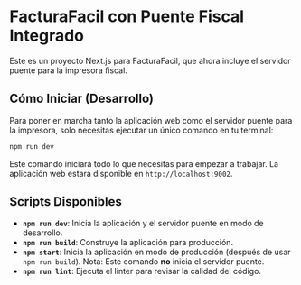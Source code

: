 # FacturaFacil con Puente Fiscal Integrado

Este es un proyecto Next.js para FacturaFacil, que ahora incluye el servidor puente para la impresora fiscal.

## Cómo Iniciar (Desarrollo)

Para poner en marcha tanto la aplicación web como el servidor puente para la impresora, solo necesitas ejecutar un único comando en tu terminal:

```bash
npm run dev
```

Este comando iniciará todo lo que necesitas para empezar a trabajar. La aplicación web estará disponible en `http://localhost:9002`.

## Scripts Disponibles

- **`npm run dev`**: Inicia la aplicación y el servidor puente en modo de desarrollo.
- **`npm run build`**: Construye la aplicación para producción.
- **`npm start`**: Inicia la aplicación en modo de producción (después de usar `npm run build`). Nota: Este comando **no** inicia el servidor puente.
- **`npm run lint`**: Ejecuta el linter para revisar la calidad del código.
